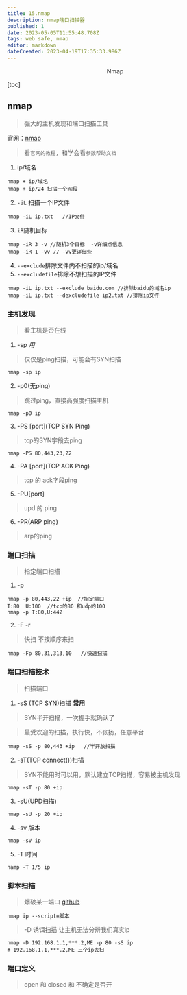 ```yaml
---
title: 15.nmap
description: nmap端口扫描器
published: 1
date: 2023-05-05T11:55:48.708Z
tags: web safe, nmap
editor: markdown
dateCreated: 2023-04-19T17:35:33.986Z
---
```


<center>Nmap</center>



[toc]



## nmap

> 强大的主机发现和端口扫描工具

官网：[nmap](https://nmap.org)

> 看`官网的教程`，和学会看`参数帮助文档`



1. ip/域名

```shell
nmap + ip/域名
nmap + ip/24 扫描一个网段
```



2. `-iL` 扫描一个IP文件

```shell
nmap -iL ip.txt   //IP文件
```



3. `iR`随机目标

```shell
nmap -iR 3 -v //随机3个目标  -v详细点信息
nmap -iR 1 -vv // -vv更详细些
```



4. `--exclude`排除文件内不扫描的ip/域名
5. `--excludefile`排除不想扫描的IP文件

```
nmap -iL ip.txt --exclude baidu.com //排除baidu的域名ip
nmap -iL ip.txt --dexcludefile ip2.txt //排除ip文件
```



### 主机发现

> 看主机是否在线

1. -sp *用*

> 仅仅是ping扫描，可能会有SYN扫描

```
nmap -sp ip
```



2. -p0(无ping)

> 跳过ping，直接高强度扫描主机

```
nmap -p0 ip
```



3. -PS [port]\(TCP SYN Ping)

> tcp的SYN字段去ping

```
nmap -PS 80,443,23,22
```



4. -PA [port]\(TCP ACK Ping)

> tcp 的 ack字段ping



5. -PU[port]

> upd 的 ping



6. -PR(ARP ping)

> arp的ping



### 端口扫描

> 指定端口扫描

1. -p

```
nmap -p 80,443,22 +ip  //指定端口
T:80  U:100  //tcp的80 和udp的100
nmap -p T:80,U:442 
```

2. -F              -r

> 快扫          不按顺序来扫

```
nmap -Fp 80,31,313,10   //快速扫描
```



### 端口扫描技术

> 扫描端口

1. -sS (TCP SYN)扫描  **常用**

> SYN半开扫描，一次握手就确认了



> 最受欢迎的扫描，执行快，不张扬，任意平台

```
nmap -sS -p 80,443 +ip   //半开放扫描
```



2. -sT(TCP connect())扫描

> SYN不能用时可以用，默认建立TCP扫描，容易被主机发现

```
nmap -sT -p 80 +ip
```



3. -sU(UPD扫描)

```
nmap -sU -p 20 +ip
```



4. -sv 版本

```shell
nmap -sV ip
```



5. -T 时间

```shell
namp -T 1/5 ip
```





### 脚本扫描

> 爆破某一端口 [github](https://github.com/nmap/nmap/tree/master/scripts)

```shell
nmap ip --script=脚本
```



> -D 诱饵扫描 让主机无法分辨我们真实ip

```shell
nmap -D 192.168.1.1,***.2,ME -p 80 -sS ip
# 192.168.1.1,***.2,ME 三个ip去扫
```



### 端口定义

> open 和 closed  和 不确定是否开




